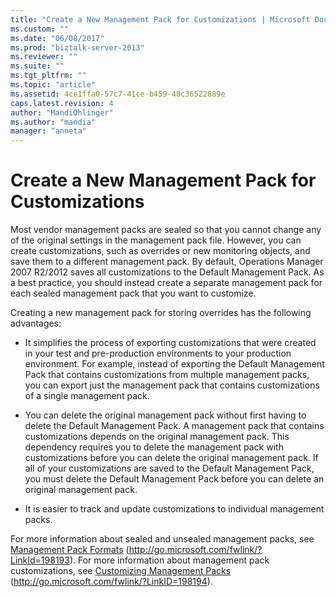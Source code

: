 ```yaml
---
title: "Create a New Management Pack for Customizations | Microsoft Docs"
ms.custom: ""
ms.date: "06/08/2017"
ms.prod: "biztalk-server-2013"
ms.reviewer: ""
ms.suite: ""
ms.tgt_pltfrm: ""
ms.topic: "article"
ms.assetid: 4ce1ffa0-57c7-41ce-b459-48c36522889e
caps.latest.revision: 4
author: "MandiOhlinger"
ms.author: "mandia"
manager: "anneta"
---
```

# Create a New Management Pack for Customizations
Most vendor management packs are sealed so that you cannot change any of the original settings in the management pack file. However, you can create customizations, such as overrides or new monitoring objects, and save them to a different management pack. By default, Operations Manager 2007 R2/2012 saves all customizations to the Default Management Pack. As a best practice, you should instead create a separate management pack for each sealed management pack that you want to customize.  
  
 Creating a new management pack for storing overrides has the following advantages:  
  
-   It simplifies the process of exporting customizations that were created in your test and pre-production environments to your production environment. For example, instead of exporting the Default Management Pack that contains customizations from multiple management packs, you can export just the management pack that contains customizations of a single management pack.  
  
-   You can delete the original management pack without first having to delete the Default Management Pack. A management pack that contains customizations depends on the original management pack. This dependency requires you to delete the management pack with customizations before you can delete the original management pack. If all of your customizations are saved to the Default Management Pack, you must delete the Default Management Pack before you can delete an original management pack.  
  
-   It is easier to track and update customizations to individual management packs.  
  
 For more information about sealed and unsealed management packs, see [Management Pack Formats](http://go.microsoft.com/fwlink/?LinkID=198193) (http://go.microsoft.com/fwlink/?LinkId=198193). For more information about management pack customizations, see [Customizing Management Packs](http://go.microsoft.com/fwlink/?LinkID=198194) (http://go.microsoft.com/fwlink/?LinkID=198194).